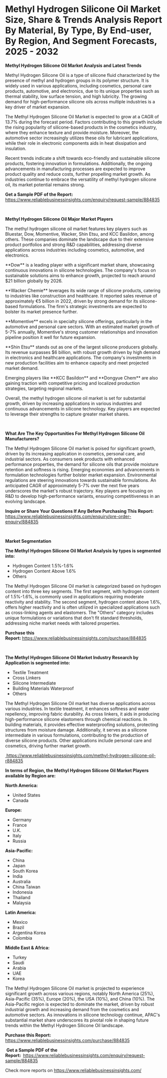 <p><h1>Methyl Hydrogen Silicone Oil Market Size, Share & Trends Analysis Report By Material, By Type, By End-user, By Region, And Segment Forecasts, 2025 - 2032</h1></p><p><strong>Methyl Hydrogen Silicone Oil Market Analysis and Latest Trends</strong></p>
<p><p>Methyl Hydrogen Silicone Oil is a type of silicone fluid characterized by the presence of methyl and hydrogen groups in its polymer structure. It is widely used in various applications, including cosmetics, personal care products, automotive, and electronics, due to its unique properties such as thermal stability, low surface tension, and high lubricity. The growing demand for high-performance silicone oils across multiple industries is a key driver of market expansion.</p><p>The Methyl Hydrogen Silicone Oil Market is expected to grow at a CAGR of 13.7% during the forecast period. Factors contributing to this growth include the rising popularity of silicone-based products in the cosmetics industry, where they enhance texture and provide moisture. Moreover, the automotive sector increasingly utilizes these oils for lubricant applications, while their role in electronic components aids in heat dissipation and insulation.</p><p>Recent trends indicate a shift towards eco-friendly and sustainable silicone products, fostering innovation in formulations. Additionally, the ongoing advancements in manufacturing processes are expected to improve product quality and reduce costs, further propelling market growth. As industries continue to embrace the versatility of methyl hydrogen silicone oil, its market potential remains strong.</p></p>
<p><strong>Get a Sample PDF of the Report:&nbsp;</strong> <a href="https://www.reliablebusinessinsights.com/enquiry/request-sample/884835?utm_campaign=2132&utm_medium=2&utm_source=Github&utm_content=ia&utm_term=05022025&utm_id=methyl-hydrogen-silicone-oil">https://www.reliablebusinessinsights.com/enquiry/request-sample/884835</a></p>
<p>&nbsp;</p>
<p><strong>Methyl Hydrogen Silicone Oil Major Market Players</strong></p>
<p><p>The methyl hydrogen silicone oil market features key players such as Bluestar, Dow, Momentive, Wacker, Shin Etsu, and KCC Basildon, among others. These companies dominate the landscape due to their extensive product portfolios and strong R&D capabilities, addressing diverse applications across industries including cosmetics, automotive, and electronics.</p><p>**Dow** is a leading player with a significant market share, showcasing continuous innovations in silicone technologies. The company's focus on sustainable solutions aims to enhance growth, projected to reach around $21 billion globally by 2026. </p><p>**Wacker Chemie** leverages its wide range of silicone products, catering to industries like construction and healthcare. It reported sales revenue of approximately €5 billion in 2022, driven by strong demand for its silicone-based formulations. The firm's strategic investments are expected to bolster its market presence further.</p><p>**Momentive** excels in specialty silicone offerings, particularly in the automotive and personal care sectors. With an estimated market growth of 5-7% annually, Momentive's strong customer relationships and innovation pipeline position it well for future expansion.</p><p>**Shin Etsu** stands out as one of the largest silicone producers globally. Its revenue surpasses $6 billion, with robust growth driven by high demand in electronics and healthcare applications. The company's investments in new production facilities aim to enhance capacity and meet projected market demand.</p><p>Emerging players like **KCC Basildon** and **Dongyue Chem** are also gaining traction with competitive pricing and localized production strategies, targeting regional markets.</p><p>Overall, the methyl hydrogen silicone oil market is set for substantial growth, driven by increasing applications in various industries and continuous advancements in silicone technology. Key players are expected to leverage their strengths to capture greater market shares.</p></p>
<p>&nbsp;</p>
<p><strong>What Are The Key Opportunities For Methyl Hydrogen Silicone Oil Manufacturers?</strong></p>
<p><p>The Methyl Hydrogen Silicone Oil market is poised for significant growth, driven by its increasing application in cosmetics, personal care, and industrial sectors. As consumers seek products with enhanced performance properties, the demand for silicone oils that provide moisture retention and softness is rising. Emerging economies and advancements in formulation technologies further bolster market expansion. Environmental regulations are steering innovations towards sustainable formulations. An anticipated CAGR of approximately 5-7% over the next five years underscores the market's robust trajectory. Key players are focusing on R&D to develop high-performance variants, ensuring competitiveness in an evolving landscape.</p></p>
<p><strong>Inquire or Share Your Questions If Any Before Purchasing This Report:</strong> <a href="https://www.reliablebusinessinsights.com/enquiry/pre-order-enquiry/884835?utm_campaign=2132&utm_medium=2&utm_source=Github&utm_content=ia&utm_term=05022025&utm_id=methyl-hydrogen-silicone-oil">https://www.reliablebusinessinsights.com/enquiry/pre-order-enquiry/884835</a></p>
<p>&nbsp;</p>
<p><strong>Market Segmentation</strong></p>
<p><strong>The Methyl Hydrogen Silicone Oil Market Analysis by types is segmented into:</strong></p>
<p><ul><li>Hydrogen Content 1.5%-1.6%</li><li>Hydrogen Content Above 1.6%</li><li>Others</li></ul></p>
<p><p>The Methyl Hydrogen Silicone Oil market is categorized based on hydrogen content into three key segments. The first segment, with hydrogen content of 1.5%-1.6%, is commonly used in applications requiring moderate reactivity and stability. The second segment, hydrogen content above 1.6%, offers higher reactivity and is often utilized in specialized applications such as cross-linking agents and elastomers. The "Others" category includes unique formulations or variations that don't fit standard thresholds, addressing niche market needs with tailored properties.</p></p>
<p><strong>Purchase this Report:&nbsp;</strong><a href="https://www.reliablebusinessinsights.com/purchase/884835?utm_campaign=2132&utm_medium=2&utm_source=Github&utm_content=ia&utm_term=05022025&utm_id=methyl-hydrogen-silicone-oil">https://www.reliablebusinessinsights.com/purchase/884835</a></p>
<p>&nbsp;</p>
<p><strong>The Methyl Hydrogen Silicone Oil Market Industry Research by Application is segmented into:</strong></p>
<p><ul><li>Textile Treatment</li><li>Cross Linkers</li><li>Silicone Intermediate</li><li>Building Materials Waterproof</li><li>Others</li></ul></p>
<p><p>The Methyl Hydrogen Silicone Oil market has diverse applications across various industries. In textile treatment, it enhances softness and water repellency, improving fabric durability. As cross linkers, it aids in producing high-performance silicone elastomers through chemical reactions. In building materials, it provides effective waterproofing solutions, protecting structures from moisture damage. Additionally, it serves as a silicone intermediate in various formulations, contributing to the production of diverse silicone products. Other applications include personal care and cosmetics, driving further market growth.</p></p>
<p><a href="https://www.reliablebusinessinsights.com/methyl-hydrogen-silicone-oil-r884835?utm_campaign=2132&utm_medium=2&utm_source=Github&utm_content=ia&utm_term=05022025&utm_id=methyl-hydrogen-silicone-oil">&nbsp;https://www.reliablebusinessinsights.com/methyl-hydrogen-silicone-oil-r884835</a></p>
<p><strong>In terms of Region, the Methyl Hydrogen Silicone Oil Market Players available by Region are:</strong></p>
<p>
    <p> <strong> North America: </strong>
        <ul>
            <li>United States</li>
            <li>Canada</li>
        </ul>
        </p> 
    <p> <strong> Europe: </strong>
        <ul>
            <li>Germany</li>
            <li>France</li>
            <li>U.K.</li>
            <li>Italy</li>
            <li>Russia</li>
        </ul>
        </p> 
    <p> <strong> Asia-Pacific: </strong>
        <ul>
            <li>China</li>
            <li>Japan</li>
            <li>South Korea</li>
            <li>India</li>
            <li>Australia</li>
            <li>China Taiwan</li>
            <li>Indonesia</li>
            <li>Thailand</li>
            <li>Malaysia</li>
        </ul>
        </p> 
    <p> <strong> Latin America: </strong>
        <ul>
            <li>Mexico</li>
            <li>Brazil</li>
            <li>Argentina Korea</li>
            <li>Colombia</li>
        </ul>
        </p> 
    <p> <strong> Middle East & Africa: </strong>
        <ul>
            <li>Turkey</li>
            <li>Saudi</li>
            <li>Arabia</li>
            <li>UAE</li>
            <li>Korea</li>
        </ul>
    </p>
    </p>
<p><p>The Methyl Hydrogen Silicone Oil market is projected to experience significant growth across various regions, notably North America (25%), Asia-Pacific (35%), Europe (20%), the USA (10%), and China (10%). The Asia-Pacific region is expected to dominate the market, driven by robust industrial growth and increasing demand from the cosmetics and automotive sectors. As innovations in silicone technology continue, APAC's substantial market share underscores its pivotal role in shaping future trends within the Methyl Hydrogen Silicone Oil landscape.</p></p>
<p><strong>Purchase this Report: </strong><a href="https://www.reliablebusinessinsights.com/purchase/884835?utm_campaign=2132&utm_medium=2&utm_source=Github&utm_content=ia&utm_term=05022025&utm_id=methyl-hydrogen-silicone-oil">https://www.reliablebusinessinsights.com/purchase/884835</a></p>
<p>&nbsp;<strong>Get a Sample PDF of the Report:&nbsp;&nbsp;</strong><a href="https://www.reliablebusinessinsights.com/enquiry/request-sample/884835?utm_campaign=2132&utm_medium=2&utm_source=Github&utm_content=ia&utm_term=05022025&utm_id=methyl-hydrogen-silicone-oil">https://www.reliablebusinessinsights.com/enquiry/request-sample/884835</a></p>
<p><strong></strong></p>
<p>Check more reports on <a href="https://www.reliablebusinessinsights.com/?utm_campaign=2132&utm_medium=2&utm_source=Github&utm_content=ia&utm_term=05022025&utm_id=methyl-hydrogen-silicone-oil">https://www.reliablebusinessinsights.com/</a></p>